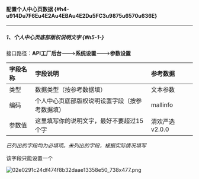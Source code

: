 #### 配置个人中心页数据 {#h4-u914Du7F6Eu4E2Au4EBAu4E2Du5FC3u9875u6570u636E}

---

##### 1、个人中心页底部版权说明文字 {#h5-1-}

接口路径：**API工厂后台**——-&gt;**系统设置**——-&gt;**参数设置**

| 字段名称 | 字段说明 | 参考数据 |
| :--- | :--- | :--- |
| 类型 | 数据类型（按参考数据填） | 文本参数 |
| 编码 | 个人中心页底部版权说明设置字段（按参考数据填） | mallinfo |
| 参数值 | 这里填写你的说明文字，最好不要超过15个字 | 清欢严选 v2.0.0 |

_已列出的字段均为必填项。未列出的字段，根据实际情况填写_

该字段只能设置一个

![](https://daxue.qinghuan.app/uploads/projects/YanXuan-API/15330c3b98ef5e06.png "02e0291c24df474f8b32daae13358e50\_738x477.png")

